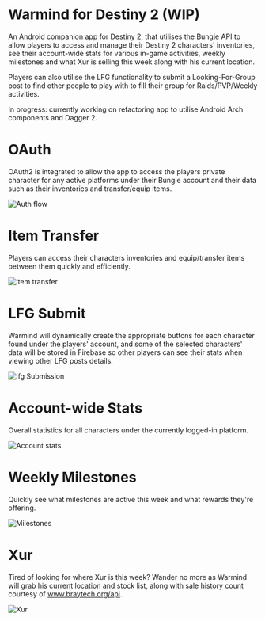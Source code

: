 # Warmind for Destiny 2 (WIP)

An Android companion app for Destiny 2, that utilises the Bungie API to allow players to access and manage their Destiny 2 
characters' inventories, see their account-wide stats for various in-game activities, weekly milestones and what Xur is selling this week along with his current location.

Players can also utilise the LFG functionality to submit a Looking-For-Group post to find other people to play with to fill their
group for Raids/PVP/Weekly activities.

In progress: currently working on refactoring app to utilise Android Arch components and Dagger 2.

# OAuth

OAuth2 is integrated to allow the app to access the players private character for any active platforms under their Bungie account and their data such as their inventories and transfer/equip items.

![Auth flow](https://media.giphy.com/media/82wISOgzT54f1d4b8c/giphy.gif)

# Item Transfer

Players can access their characters inventories and equip/transfer items between them quickly and efficiently.

![item transfer](https://media.giphy.com/media/35KnJCFyDlsFyhRNx3/giphy.gif)


# LFG Submit

Warmind will dynamically create the appropriate buttons for each character found under the players' account, and some of the selected characters' data will be stored in Firebase so other players can see their stats when viewing other LFG posts details.

![lfg Submission](https://media.giphy.com/media/1xlKJ8SvD5H64Mjcct/giphy.gif)

# Account-wide Stats

Overall statistics for all characters under the currently logged-in platform.

![Account stats](https://media.giphy.com/media/PgQCt8IGWSYHQfQDJ2/giphy.gif)

# Weekly Milestones

Quickly see what milestones are active this week and what rewards they're offering.

![Milestones](https://media.giphy.com/media/fBGdWca5QVgF3TO6Ft/giphy.gif)

# Xur

Tired of looking for where Xur is this week? Wander no more as Warmind will grab his current location and stock list, along with sale history count courtesy of www.braytech.org/api.

![Xur](https://media.giphy.com/media/WNc9QbEO1GEHzIWT0j/giphy.gif)
